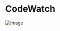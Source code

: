 # CodeWatch
![image](https://user-images.githubusercontent.com/83342917/184479896-eb2fa1d6-20de-445f-847c-ad87bc0df928.png)
